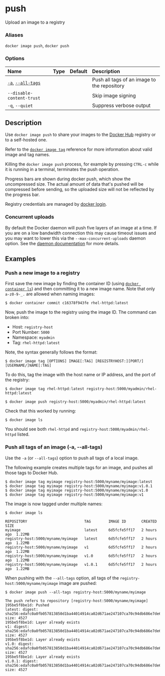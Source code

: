 # push

<!---MARKER_GEN_START-->
Upload an image to a registry

### Aliases

`docker image push`, `docker push`

### Options

| Name                                         | Type | Default | Description                                 |
|:---------------------------------------------|:-----|:--------|:--------------------------------------------|
| [`-a`](#all-tags), [`--all-tags`](#all-tags) |      |         | Push all tags of an image to the repository |
| `--disable-content-trust`                    |      |         | Skip image signing                          |
| `-q`, `--quiet`                              |      |         | Suppress verbose output                     |


<!---MARKER_GEN_END-->

## Description

Use `docker image push` to share your images to the [Docker Hub](https://hub.docker.com)
registry or to a self-hosted one.

Refer to the [`docker image tag`](tag.md) reference for more information about valid
image and tag names.

Killing the `docker image push` process, for example by pressing `CTRL-c` while it is
running in a terminal, terminates the push operation.

Progress bars are shown during docker push, which show the uncompressed size.
The actual amount of data that's pushed will be compressed before sending, so
the uploaded size will not be reflected by the progress bar.

Registry credentials are managed by [docker login](login.md).

### Concurrent uploads

By default the Docker daemon will push five layers of an image at a time.
If you are on a low bandwidth connection this may cause timeout issues and you may want to lower
this via the `--max-concurrent-uploads` daemon option. See the
[daemon documentation](dockerd.md) for more details.

## Examples

### Push a new image to a registry

First save the new image by finding the container ID (using [`docker container ls`](ps.md))
and then committing it to a new image name.  Note that only `a-z0-9-_.` are
allowed when naming images:

```console
$ docker container commit c16378f943fe rhel-httpd:latest
```

Now, push the image to the registry using the image ID. 
The command can broken into:
 - Host: `registry-host`
 - Port Number: `5000`
 - Namespace: `myadmin`
 - Tag: `rhel-httpd:latest`

Note, the syntax generally follows the format: 

```console
$ docker image tag [OPTIONS] IMAGE[:TAG] [REGISTRYHOST:][PORT/][USERNAME/]NAME[:TAG]
```

To do
this, tag the image with the host name or IP address, and the port of the
registry: 

```console
$ docker image tag rhel-httpd:latest registry-host:5000/myadmin/rhel-httpd:latest

$ docker image push registry-host:5000/myadmin/rhel-httpd:latest
```

Check that this worked by running:

```console
$ docker image ls
```

You should see both `rhel-httpd` and `registry-host:5000/myadmin/rhel-httpd`
listed.

### <a name="all-tags"></a> Push all tags of an image (-a, --all-tags)

Use the `-a` (or `--all-tags`) option to push all tags of a local image.

The following example creates multiple tags for an image, and pushes all those
tags to Docker Hub.


```console
$ docker image tag myimage registry-host:5000/myname/myimage:latest
$ docker image tag myimage registry-host:5000/myname/myimage:v1.0.1
$ docker image tag myimage registry-host:5000/myname/myimage:v1.0
$ docker image tag myimage registry-host:5000/myname/myimage:v1
```

The image is now tagged under multiple names:

```console
$ docker image ls

REPOSITORY                          TAG        IMAGE ID       CREATED      SIZE
myimage                             latest     6d5fcfe5ff17   2 hours ago  1.22MB
registry-host:5000/myname/myimage   latest     6d5fcfe5ff17   2 hours ago  1.22MB
registry-host:5000/myname/myimage   v1         6d5fcfe5ff17   2 hours ago  1.22MB
registry-host:5000/myname/myimage   v1.0       6d5fcfe5ff17   2 hours ago  1.22MB
registry-host:5000/myname/myimage   v1.0.1     6d5fcfe5ff17   2 hours ago  1.22MB
```

When pushing with the `--all-tags` option, all tags of the `registry-host:5000/myname/myimage`
image are pushed:


```console
$ docker image push --all-tags registry-host:5000/myname/myimage

The push refers to repository [registry-host:5000/myname/myimage]
195be5f8be1d: Pushed
latest: digest: sha256:edafc0a0fb057813850d1ba44014914ca02d671ae247107ca70c94db686e7de6 size: 4527
195be5f8be1d: Layer already exists
v1: digest: sha256:edafc0a0fb057813850d1ba44014914ca02d671ae247107ca70c94db686e7de6 size: 4527
195be5f8be1d: Layer already exists
v1.0: digest: sha256:edafc0a0fb057813850d1ba44014914ca02d671ae247107ca70c94db686e7de6 size: 4527
195be5f8be1d: Layer already exists
v1.0.1: digest: sha256:edafc0a0fb057813850d1ba44014914ca02d671ae247107ca70c94db686e7de6 size: 4527
```


